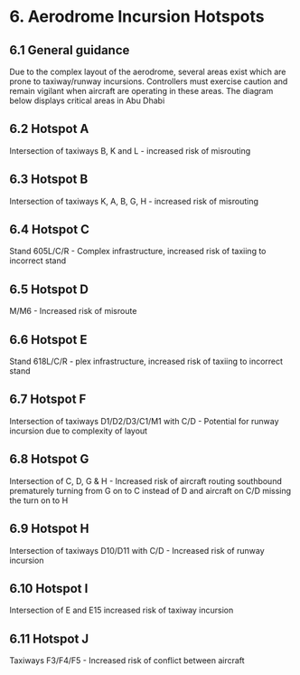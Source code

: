 # 6. Aerodrome Incursion Hotspots
## 6.1 General guidance
Due to the complex layout of the aerodrome, several areas exist which are prone to taxiway/runway incursions. Controllers must exercise caution and remain vigilant when aircraft are operating in these areas. The diagram below displays critical areas in Abu Dhabi

## 6.2 Hotspot A
Intersection of taxiways B, K and L - increased risk of misrouting 

## 6.3 Hotspot B
Intersection of taxiways K, A, B, G, H - increased risk of misrouting

## 6.4 Hotspot C
Stand 605L/C/R - Complex infrastructure, increased risk of taxiing to incorrect stand

## 6.5 Hotspot D
M/M6 - Increased risk of misroute

## 6.6 Hotspot E
Stand 618L/C/R - plex infrastructure, increased risk of taxiing to incorrect stand

## 6.7 Hotspot F
Intersection of taxiways D1/D2/D3/C1/M1 with C/D - Potential for runway incursion due to complexity of layout

## 6.8 Hotspot G
Intersection of C, D, G & H - Increased risk of aircraft routing southbound prematurely turning from G on to C instead of D and aircraft on C/D missing the turn on to H

## 6.9 Hotspot H
Intersection of taxiways D10/D11 with C/D - Increased risk of runway incursion

## 6.10 Hotspot I
Intersection of E and E15 increased risk of taxiway incursion

## 6.11 Hotspot J
Taxiways F3/F4/F5 - Increased risk of conflict between aircraft